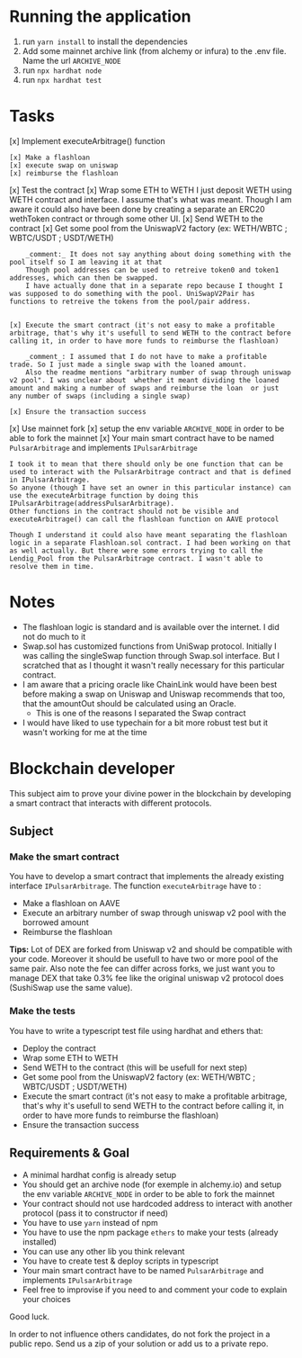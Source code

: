 # Running the application

1. run `yarn install` to install the dependencies
2. Add some mainnet archive link (from alchemy or infura) to the .env file. Name the url `ARCHIVE_NODE`
3. run `npx hardhat node`
4. run `npx hardhat test`

# Tasks

[x] Implement executeArbitrage() function

	[x] Make a flashloan
	[x] execute swap on uniswap
	[x] reimburse the flashloan

[x] Test the contract
	[x] Wrap some ETH to WETH
		I just deposit WETH using WETH contract and interface. I assume that's what was meant. Though I am aware it could also have been done by creating a separate an ERC20 wethToken contract or through some other UI.
	[x]	Send WETH to the contract
	[x]	Get some pool from the UniswapV2 factory (ex: WETH/WBTC ; WBTC/USDT ; USDT/WETH)
		
		_comment:_ It does not say anything about doing something with the pool itself so I am leaving it at that
		Though pool addresses can be used to retreive token0 and token1 addresses, which can then be swapped.
		I have actually done that in a separate repo because I thought I was supposed to do something with the pool. UniSwapV2Pair has functions to retreive the tokens from the pool/pair address.


	[x] Execute the smart contract (it's not easy to make a profitable arbitrage, that's why it's usefull to send WETH to the contract before  calling it, in order to have more funds to reimburse the flashloan)

		_comment_: I assumed that I do not have to make a profitable trade. So I just made a single swap with the loaned amount. 
		Also the readme mentions "arbitrary number of swap through uniswap v2 pool". I was unclear about  whether it meant dividing the loaned amount and making a number of swaps and reimburse the loan  or just any number of swaps (including a single swap)

	[x]	Ensure the transaction success

[x] Use mainnet fork 
	[x] setup the env variable `ARCHIVE_NODE` in order to be able to fork the mainnet
[x] Your main smart contract have to be named `PulsarArbitrage` and implements `IPulsarArbitrage`

	I took it to mean that there should only be one function that can be used to interact with the PulsarArbitrage contract and that is defined in IPulsarArbitrage.
	So anyone (though I have set an owner in this particular instance) can use the executeArbitrage function by doing this IPulsarArbitrage(addressPulsarArbitrage). 
	Other functions in the contract should not be visible and executeArbitrage() can call the flashloan function on AAVE protocol

	Though I understand it could also have meant separating the flashloan logic in a separate Flashloan.sol contract. I had been working on that as well actually. But there were some errors trying to call the Lendig_Pool from the PulsarArbitrage contract. I wasn't able to resolve them in time.



# Notes

- The flashloan logic is standard and is available over the internet. I did not do much to it  
- Swap.sol has customized functions from UniSwap protocol. Initially I was calling the singleSwap function through Swap.sol interface. But I scratched that as I thought it wasn't really necessary for this particular contract. 
- I am aware that a pricing oracle like ChainLink would have been best before making a swap on Uniswap and Uniswap recommends that too, that the amountOut should be calculated using an Oracle. 
	- This is one of the reasons I separated the Swap contract
- I would have liked to use typechain for a bit more robust test but it wasn't working for me at the time



# Blockchain developer

This subject aim to prove your divine power in the blockchain by developing a smart contract that
interacts with different protocols.

## Subject

### Make the smart contract

You have to develop a smart contract that implements the already existing interface `IPulsarArbitrage`.
The function `executeArbitrage` have to :
 - Make a flashloan on AAVE
 - Execute an arbitrary number of swap through uniswap v2 pool with the borrowed amount
 - Reimburse the flashloan
 
**Tips:** Lot of DEX are forked from Uniswap v2 and should be compatible with your code. Moreover it should be usefull to
have two or more pool of the same pair. Also note the fee can differ across forks, we just want you to manage DEX that 
take 0.3% fee like the original uniswap v2 protocol does (SushiSwap use the same value).

### Make the tests

You have to write a typescript test file using hardhat and ethers that:
 - Deploy the contract
 - Wrap some ETH to WETH
 - Send WETH to the contract (this will be usefull for next step)
 - Get some pool from the UniswapV2 factory (ex: WETH/WBTC ; WBTC/USDT ; USDT/WETH)
 - Execute the smart contract (it's not easy to make a profitable arbitrage, that's why it's usefull to send WETH to the contract before calling it, in order to have more funds to reimburse the flashloan)
 - Ensure the transaction success

## Requirements & Goal

 - A minimal hardhat config is already setup
 - You should get an archive node (for exemple in alchemy.io) and setup the env variable `ARCHIVE_NODE` in order to be able to fork the mainnet
 - Your contract should not use hardcoded address to interact with another protocol (pass it to constructor if need)
 - You have to use `yarn` instead of npm  
 - You have to use the npm package `ethers` to make your tests (already installed)
 - You can use any other lib you think relevant
 - You have to create test & deploy scripts in typescript
 - Your main smart contract have to be named `PulsarArbitrage` and implements `IPulsarArbitrage`
 - Feel free to improvise if you need to and comment your code to explain your choices

Good luck.

In order to not influence others candidates, do not fork the project in a public repo. Send us a zip of your solution or add us to a private repo.
